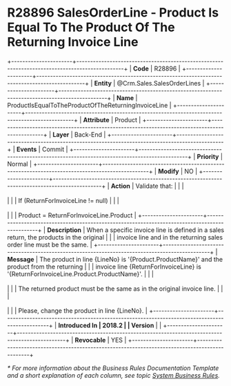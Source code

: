 ﻿---
erp.type: business-rule
erp.entity: Crm.Sales.SalesOrderLines
---

# R28896 SalesOrderLine - Product Is Equal To The Product Of The Returning Invoice Line
+----------------------+-----------------------------------------------------------------------------------------------+
| **Code**             | R28896                                                                                        |
+----------------------+-----------------------------------------------------------------------------------------------+
| **Entity**           | @Crm.Sales.SalesOrderLines                                                                    |
+----------------------+-----------------------------------------------------------------------------------------------+
| **Name**             | ProductIsEqualToTheProductOfTheReturningInvoiceLine                                           |
+----------------------+-----------------------------------------------------------------------------------------------+
| **Attribute**        | Product                                                                                       |
+----------------------+-----------------------------------------------------------------------------------------------+
| **Layer**            | Back-End                                                                                      |
+----------------------+-----------------------------------------------------------------------------------------------+
| **Events**           | Commit                                                                                        |
+----------------------+-----------------------------------------------------------------------------------------------+
| **Priority**         | Normal                                                                                        |
+----------------------+-----------------------------------------------------------------------------------------------+
| **Modify**           | NO                                                                                            |
+----------------------+-----------------------------------------------------------------------------------------------+
| **Action**           | Validate that:                                                                                |
|                      | <br/><br/>                                                                                    |
|                      | If (ReturnForInvoiceLine != null)                                                             |
|                      | <br/><br/>                                                                                    |
|                      | Product = ReturnForInvoiceLine.Product                                                        |
+----------------------+-----------------------------------------------------------------------------------------------+
| **Description**      | When a specific invoice line is defined in a sales return, the products in the original       |
|                      | invoice line and in the returning sales order line must be the same.                          |
+----------------------+-----------------------------------------------------------------------------------------------+
| **Message**          | The product in line {LineNo} is \'{Product.ProductName}\' and the product from the returning  |
|                      | invoice line {ReturnForInvoiceLine} is \'{ReturnForInvoiceLine.Product.ProductName}\'.        |
|                      | <br/><br/>                                                                                    |
|                      | The returned product must be the same as in the original invoice line.                        |
|                      | <br/><br/>                                                                                    |
|                      | Please, change the product in line {LineNo}.                                                  |
+----------------------+-----------------------------------------------------------------------------------------------+
| **Introduced In      | 2018.2                                                                                        |
| Version**            |                                                                                               |
+----------------------+-----------------------------------------------------------------------------------------------+
| **Revocable**        | YES                                                                                           |
+----------------------+-----------------------------------------------------------------------------------------------+

*\* For more information about the Business Rules Documentation Template and a short explanation of each column, see
topic [System Business Rules](../templates/template-description-system-business-rules.md).*
